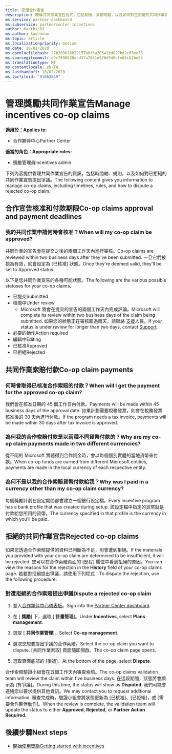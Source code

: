 ```yaml
---
title: 管理合作宣告
description: 瞭解共同作業宣告程式，包括期限、貨幣問題，以及如何對已拒絕的共同作業索賠發出爭議。
ms.service: partner-dashboard
ms.subservice: partnercenter-incentives
author: Karthic83
ms.author: kashanum
ms.topic: article
ms.localizationpriority: medium
ms.date: 10/02/2020
ms.openlocfilehash: 27b269016822157b8f3a20541fd027bd2c03ee75
ms.sourcegitcommit: d9c7890520ecd37a7651e976d540cfe65c51be54
ms.translationtype: MT
ms.contentlocale: zh-TW
ms.lasthandoff: 10/02/2020
ms.locfileid: "91663869"
---
```

# <a name="manage-incentives-co-op-claims"></a><span data-ttu-id="fbb7d-103">管理獎勵共同作業宣告</span><span class="sxs-lookup"><span data-stu-id="fbb7d-103">Manage incentives co-op claims</span></span>

<span data-ttu-id="fbb7d-104">**適用於：**</span><span class="sxs-lookup"><span data-stu-id="fbb7d-104">**Applies to:**</span></span>

- <span data-ttu-id="fbb7d-105">合作夥伴中心</span><span class="sxs-lookup"><span data-stu-id="fbb7d-105">Partner Center</span></span>

<span data-ttu-id="fbb7d-106">**適當的角色：**</span><span class="sxs-lookup"><span data-stu-id="fbb7d-106">**Appropriate roles:**</span></span>

- <span data-ttu-id="fbb7d-107">獎勵管理員</span><span class="sxs-lookup"><span data-stu-id="fbb7d-107">Incentives admin</span></span>

<span data-ttu-id="fbb7d-108">下列內容提供管理共同作業宣告的資訊，包括時間軸、規則，以及如何對已拒絕的共同作業宣告提出爭議。</span><span class="sxs-lookup"><span data-stu-id="fbb7d-108">The following content gives you information to manage co-op claims, including timelines, rules, and how to dispute a rejected co-op claim.</span></span>

## <a name="co-op-claims-approval-and-payment-deadlines"></a><span data-ttu-id="fbb7d-109">合作宣告核准和付款期限</span><span class="sxs-lookup"><span data-stu-id="fbb7d-109">Co-op claims approval and payment deadlines</span></span>

### <a name="when-will-my-co-op-claim-be-approved"></a><span data-ttu-id="fbb7d-110">我的共同作業申請何時會核准？</span><span class="sxs-lookup"><span data-stu-id="fbb7d-110">When will my co-op claim be approved?</span></span>

<span data-ttu-id="fbb7d-111">共同作業的宣告會在提交之後的兩個工作天內進行審核。</span><span class="sxs-lookup"><span data-stu-id="fbb7d-111">Co-op claims are reviewed within two business days after they've been submitted.</span></span> <span data-ttu-id="fbb7d-112">一旦它們被視為有效，就會設定為 [已核准] 狀態。</span><span class="sxs-lookup"><span data-stu-id="fbb7d-112">Once they're deemed valid, they'll be set to Approved status.</span></span>  

<span data-ttu-id="fbb7d-113">以下是您共同作業宣告的各種可能狀態。</span><span class="sxs-lookup"><span data-stu-id="fbb7d-113">The following are the various possible statuses for your co-op claims.</span></span>

- <span data-ttu-id="fbb7d-114">已提交</span><span class="sxs-lookup"><span data-stu-id="fbb7d-114">Submitted</span></span>
- <span data-ttu-id="fbb7d-115">檢閱中</span><span class="sxs-lookup"><span data-stu-id="fbb7d-115">Under review</span></span>
  - <span data-ttu-id="fbb7d-116">Microsoft 將會在提交的宣告的兩個工作天內完成評論。</span><span class="sxs-lookup"><span data-stu-id="fbb7d-116">Microsoft will complete its review within two business days of the claim being submitted.</span></span> <span data-ttu-id="fbb7d-117">如果您的狀態正在審核超過兩天，請聯絡 [支援](https://partner.microsoft.com/dashboard/support/incentives/servicerequests?category=incentives)人員。</span><span class="sxs-lookup"><span data-stu-id="fbb7d-117">If your status is under review for longer than two days, contact [Support](https://partner.microsoft.com/dashboard/support/incentives/servicerequests?category=incentives).</span></span>
- <span data-ttu-id="fbb7d-118">必要的動作</span><span class="sxs-lookup"><span data-stu-id="fbb7d-118">Action required</span></span>
- <span data-ttu-id="fbb7d-119">編輯中</span><span class="sxs-lookup"><span data-stu-id="fbb7d-119">Editing</span></span>
- <span data-ttu-id="fbb7d-120">已核准</span><span class="sxs-lookup"><span data-stu-id="fbb7d-120">Approved</span></span>
- <span data-ttu-id="fbb7d-121">已拒絕</span><span class="sxs-lookup"><span data-stu-id="fbb7d-121">Rejected</span></span>

## <a name="co-op-claim-payments"></a><span data-ttu-id="fbb7d-122">共同作業索賠付款</span><span class="sxs-lookup"><span data-stu-id="fbb7d-122">Co-op claim payments</span></span>

### <a name="when-will-i-get-the-payment-for-the-approved-co-op-claim"></a><span data-ttu-id="fbb7d-123">何時會取得已核准合作索賠的付款？</span><span class="sxs-lookup"><span data-stu-id="fbb7d-123">When will I get the payment for the approved co-op claim?</span></span>

<span data-ttu-id="fbb7d-124">我們會在核准日期的 45 個工作日內付款。</span><span class="sxs-lookup"><span data-stu-id="fbb7d-124">Payments will be made within 45 business days of the approval date.</span></span> <span data-ttu-id="fbb7d-125">如果計劃需要稅務發票，則會在稅務發票核准後的 30 天內進行付款。</span><span class="sxs-lookup"><span data-stu-id="fbb7d-125">If the program needs a tax invoice, payments will be made within 30 days after tax invoice is approved.</span></span>

### <a name="why-are-my-co-op-claim-payments-made-in-two-different-currencies"></a><span data-ttu-id="fbb7d-126">為何我的合作索賠付款是以兩種不同貨幣付款的？</span><span class="sxs-lookup"><span data-stu-id="fbb7d-126">Why are my co-op claim payments made in two different currencies?</span></span>

<span data-ttu-id="fbb7d-127">從不同的 Microsoft 實體得到合作資金時，會以每個個別實體的當地貨幣來付款。</span><span class="sxs-lookup"><span data-stu-id="fbb7d-127">When co-op funds are earned from different Microsoft entities, payments are made in the local currency of each respective entity.</span></span>  

### <a name="why-was-i-paid-in-a-currency-other-than-my-co-op-claim-currency"></a><span data-ttu-id="fbb7d-128">為何不是以我的合作索賠貨幣付款給我？</span><span class="sxs-lookup"><span data-stu-id="fbb7d-128">Why was I paid in a currency other than my co-op claim currency?</span></span>

<span data-ttu-id="fbb7d-129">每個獎勵計劃在設定期間都會建立一個銀行設定檔。</span><span class="sxs-lookup"><span data-stu-id="fbb7d-129">Every incentive program has a bank profile that was created during setup.</span></span> <span data-ttu-id="fbb7d-130">該設定檔中指定的貨幣就是付款給您所用的貨幣。</span><span class="sxs-lookup"><span data-stu-id="fbb7d-130">The currency specified in that profile is the currency in which you’ll be paid.</span></span>

## <a name="rejected-co-op-claims"></a><span data-ttu-id="fbb7d-131">拒絕的共同作業宣告</span><span class="sxs-lookup"><span data-stu-id="fbb7d-131">Rejected co-op claims</span></span>

<span data-ttu-id="fbb7d-132">如果您透過合作索賠提供的資料已判斷為不足，則會遭到拒絕。</span><span class="sxs-lookup"><span data-stu-id="fbb7d-132">If the materials you provided with your co-op claim are determined to be insufficient, it will be rejected.</span></span> <span data-ttu-id="fbb7d-133">您可以在合作索賠頁面的 [歷程] 欄位中看到拒絕的原因。</span><span class="sxs-lookup"><span data-stu-id="fbb7d-133">You can view the reasons for the rejection in the **History** field of your co-op claims page.</span></span> <span data-ttu-id="fbb7d-134">若要對拒絕提出爭議，請使用下列程式：</span><span class="sxs-lookup"><span data-stu-id="fbb7d-134">To dispute the rejection, use the following procedure:</span></span>

### <a name="dispute-a-rejected-co-op-claim"></a><span data-ttu-id="fbb7d-135">對遭拒絕的合作索賠提出爭議</span><span class="sxs-lookup"><span data-stu-id="fbb7d-135">Dispute a rejected co-op claim</span></span>

1. <span data-ttu-id="fbb7d-136">登入[合作夥伴中心儀表板](https://partner.microsoft.com/dashboard/)。</span><span class="sxs-lookup"><span data-stu-id="fbb7d-136">Sign into the [Partner Center dashboard](https://partner.microsoft.com/dashboard/).</span></span>

2. <span data-ttu-id="fbb7d-137">在 [ **獎勵**] 下，選取 [ **計畫管理**]。</span><span class="sxs-lookup"><span data-stu-id="fbb7d-137">Under **Incentives**, select **Plans management**.</span></span>

3. <span data-ttu-id="fbb7d-138">選取 [ **共同作業管理**]。</span><span class="sxs-lookup"><span data-stu-id="fbb7d-138">Select **Co-op management**.</span></span>

4. <span data-ttu-id="fbb7d-139">選取您想要提出爭議的合作索賠。</span><span class="sxs-lookup"><span data-stu-id="fbb7d-139">Select the co-op claim you want to dispute.</span></span> <span data-ttu-id="fbb7d-140">[共同作業索取] 頁面隨即開啟。</span><span class="sxs-lookup"><span data-stu-id="fbb7d-140">The co-op claim page opens.</span></span>

5. <span data-ttu-id="fbb7d-141">選取頁面底部的 [爭議]。</span><span class="sxs-lookup"><span data-stu-id="fbb7d-141">At the bottom of the page, select **Dispute**.</span></span>

<span data-ttu-id="fbb7d-142">合作索賠驗證小組會在五個工作天內審查索賠。</span><span class="sxs-lookup"><span data-stu-id="fbb7d-142">The co-op claims validation team will review the claim within five business days.</span></span> <span data-ttu-id="fbb7d-143">在這段期間，狀態將會顯示為 [有爭議]。</span><span class="sxs-lookup"><span data-stu-id="fbb7d-143">During this time, the status will show as **Disputed**.</span></span> <span data-ttu-id="fbb7d-144">我們可能會連絡您以要求提供其他資訊。</span><span class="sxs-lookup"><span data-stu-id="fbb7d-144">We may contact you to request additional information.</span></span> <span data-ttu-id="fbb7d-145">審查完成時，驗證小組會將狀態更新為 [已核准]、[已拒絕]，或 [需要合作夥伴動作]。</span><span class="sxs-lookup"><span data-stu-id="fbb7d-145">When the review is complete, the validation team will update the status to either **Approved**, **Rejected**, or **Partner Action Required**.</span></span>

## <a name="next-steps"></a><span data-ttu-id="fbb7d-146">後續步驟</span><span class="sxs-lookup"><span data-stu-id="fbb7d-146">Next steps</span></span>

- [<span data-ttu-id="fbb7d-147">開始使用獎勵</span><span class="sxs-lookup"><span data-stu-id="fbb7d-147">Getting started with incentives</span></span>](incentives-get-started-intro.md)
